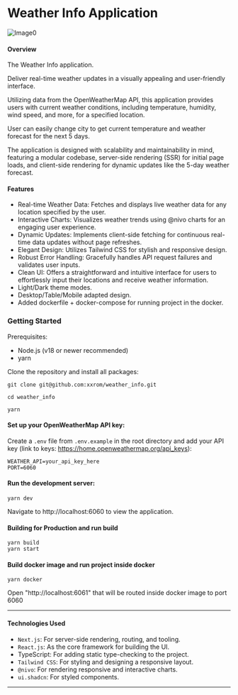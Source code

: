 # Weather Info Application

![Image0](https://github.com/xxrom/weather_info/assets/14174697/ec3fc430-229c-450b-a5a5-52369462e8d8)

#### Overview

The Weather Info application.

Deliver real-time weather updates in a visually appealing and user-friendly interface.

Utilizing data from the OpenWeatherMap API, this application provides users with current weather conditions, including temperature, humidity, wind speed, and more, for a specified location.

User can easily change city to get current temperature and weather forecast for the next 5 days.

The application is designed with scalability and maintainability in mind, featuring a modular codebase, server-side rendering (SSR) for initial page loads, and client-side rendering for dynamic updates like the 5-day weather forecast.

#### Features

- Real-time Weather Data: Fetches and displays live weather data for any location specified by the user.
- Interactive Charts: Visualizes weather trends using @nivo charts for an engaging user experience.
- Dynamic Updates: Implements client-side fetching for continuous real-time data updates without page refreshes.
- Elegant Design: Utilizes Tailwind CSS for stylish and responsive design.
- Robust Error Handling: Gracefully handles API request failures and validates user inputs.
- Clean UI: Offers a straightforward and intuitive interface for users to effortlessly input their locations and receive weather information.
- Light/Dark theme modes.
- Desktop/Table/Mobile adapted design.
- Added dockerfile + docker-compose for running project in the docker.

### Getting Started

Prerequisites:

- Node.js (v18 or newer recommended)
- yarn

Clone the repository and install all packages:

```
git clone git@github.com:xxrom/weather_info.git

cd weather_info

yarn
```

#### Set up your OpenWeatherMap API key:

Create a `.env` file from `.env.example` in the root directory and add your API key (link to keys: https://home.openweathermap.org/api_keys):

```
WEATHER_API=your_api_key_here
PORT=6060
```

#### Run the development server:

```
yarn dev
```

Navigate to http://localhost:6060 to view the application.

#### Building for Production and run build

```
yarn build
yarn start
```

#### Build docker image and run project inside docker

```
yarn docker
```

Open "http://localhost:6061" that will be routed inside docker image to port 6060

---

#### Technologies Used

- `Next.js`: For server-side rendering, routing, and tooling.
- `React.js`: As the core framework for building the UI.
- TypeScript: For adding static type-checking to the project.
- `Tailwind CSS`: For styling and designing a responsive layout.
- `@nivo`: For rendering responsive and interactive charts.
- `ui.shadcn`: For styled components.

---
